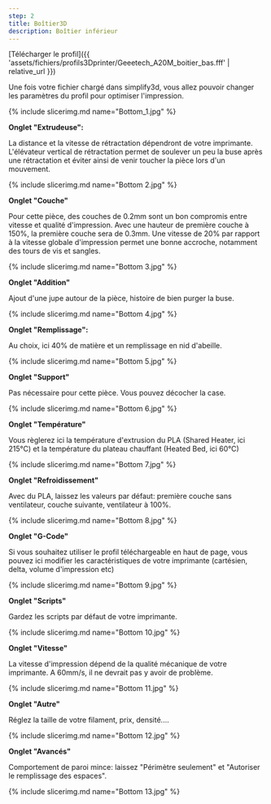```yaml
---
step: 2
title: Boîtier3D
description: Boîtier inférieur
---
```


[Télécharger le profil]({{ 'assets/fichiers/profils3Dprinter/Geeetech_A20M_boitier_bas.fff' | relative_url }})

Une fois votre fichier chargé dans simplify3d, vous allez pouvoir changer les paramètres du profil pour optimiser l'impression.

{% include slicerimg.md name="Bottom_1.jpg" %}


**Onglet "Extrudeuse":** 

La distance et la vitesse de rétractation dépendront de votre imprimante. L'élévateur vertical de rétractation permet de soulever un peu la buse après une rétractation et éviter ainsi de venir toucher la pièce lors d'un mouvement.  

{% include slicerimg.md name="Bottom 2.jpg" %}

**Onglet "Couche"**

Pour cette pièce, des couches de 0.2mm sont un bon compromis entre vitesse et qualité d'impression. Avec une hauteur de première couche à 150%, la première couche sera de 0.3mm. Une vitesse de 20% par rapport à la vitesse globale d'impression permet une bonne accroche, notamment des tours de vis et sangles. 

{% include slicerimg.md name="Bottom 3.jpg" %}

**Onglet "Addition"**

Ajout d'une jupe autour de la pièce, histoire de bien purger la buse.

{% include slicerimg.md name="Bottom 4.jpg" %}

**Onglet  "Remplissage":**

Au choix, ici 40% de matière et un remplissage en nid d'abeille. 

{% include slicerimg.md name="Bottom 5.jpg" %}

**Onglet "Support"**

Pas nécessaire pour cette pièce. Vous pouvez décocher la case. 

{% include slicerimg.md name="Bottom 6.jpg" %}

**Onglet "Température"**

Vous règlerez ici la température d'extrusion du PLA (Shared Heater, ici 215°C) et la température du plateau chauffant (Heated Bed, ici 60°C)

{% include slicerimg.md name="Bottom 7.jpg" %}

**Onglet "Refroidissement"**

Avec du PLA, laissez les valeurs par défaut: première couche sans ventilateur, couche suivante, ventilateur à 100%.

{% include slicerimg.md name="Bottom 8.jpg" %}

**Onglet "G-Code"**

Si vous souhaitez utiliser le profil téléchargeable en haut de page, vous pouvez ici modifier les caractéristiques de votre imprimante (cartésien, delta, volume d'impression etc)

{% include slicerimg.md name="Bottom 9.jpg" %}

**Onglet "Scripts"**

Gardez les scripts par défaut de votre imprimante.

{% include slicerimg.md name="Bottom 10.jpg" %}

**Onglet "Vitesse"**

La vitesse d'impression dépend de la qualité mécanique de votre imprimante. A 60mm/s, il ne devrait pas y avoir de problème.

{% include slicerimg.md name="Bottom 11.jpg" %}

**Onglet "Autre"**

Réglez la taille de votre filament, prix, densité....

{% include slicerimg.md name="Bottom 12.jpg" %}

**Onglet "Avancés"**

Comportement de paroi mince: laissez "Périmètre seulement" et "Autoriser le remplissage des espaces". 

{% include slicerimg.md name="Bottom 13.jpg" %}



